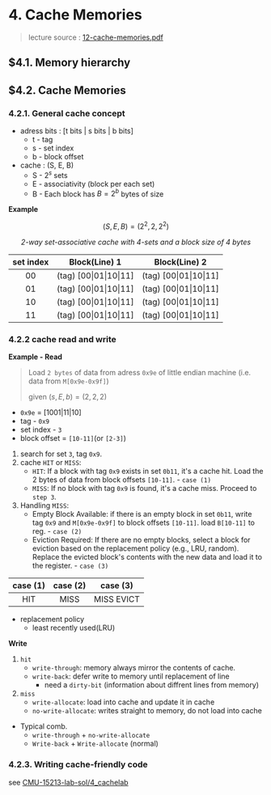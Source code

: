 # 4. Cache Memories
> lecture source : [12-cache-memories.pdf](https://www.cs.cmu.edu/afs/cs/academic/class/15213-f15/www/lectures/12-cache-memories.pdf)

## $4.1. Memory hierarchy

## $4.2. Cache Memories

### 4.2.1. General cache concept
- adress bits : [t bits | s bits | b bits]
  - t - tag
  - s - set index
  - b - block offset
- cache : (S, E, B)
  - S - $2^s$ sets
  - E - associativity (block per each set)
  - B - Each block has $B = 2^b$ bytes of size

**Example**
<div align="center">

$(S, E, B) = (2^2, 2, 2^2)$

*2-way set-associative cache with 4-sets and a block size of 4 bytes*

| set index |     Block(Line) 1      |      Block(Line) 2     |
|:---------:|:----------------------:|:----------------------:|
|     00    | (tag) [00\|01\|10\|11] | (tag) [00\|01\|10\|11] |
|     01    | (tag) [00\|01\|10\|11] | (tag) [00\|01\|10\|11] |
|     10    | (tag) [00\|01\|10\|11] | (tag) [00\|01\|10\|11] |
|     11    | (tag) [00\|01\|10\|11] | (tag) [00\|01\|10\|11] |
</div>

### 4.2.2 cache read and write
**Example - Read**

> Load `2 bytes` of data from adress `0x9e` of little endian machine (i.e. data from `M[0x9e-0x9f]`)
>
> given $(s, E, b) = (2, 2, 2)$
  - `0x9e` = [1001|11|10]
  - tag - `0x9`
  - set index - `3`
  - block offset = `[10-11]`(or `[2-3]`)

1. search for set `3`, tag `0x9`.
2. cache `HIT` or `MISS`:
    - `HIT`: If a block with tag `0x9` exists in set `0b11`, it's a cache hit. Load the 2 bytes of data from block offsets `[10-11]`. - `case (1)`
    - `MISS`: If no block with tag `0x9` is found, it's a cache miss. Proceed to `step 3`.
3. Handling `MISS`:
    - Empty Block Available: if there is an empty block in set `0b11`, write tag `0x9` and `M[0x9e-0x9f]` to block offsets `[10-11]`. load `B[10-11]` to reg. - `case (2)`
    - Eviction Required: If there are no empty blocks, select a block for eviction based on the replacement policy (e.g., LRU, random). Replace the evicted block's contents with the new data and load it to the register. - `case (3)`

<p align="center">

| case (1) | case (2) |  case (3)  |
|:--------:|:--------:|:----------:|
|    HIT   |   MISS   | MISS EVICT |
</p>

- replacement policy
  - least recently used(LRU)

**Write**
1. `hit`
    - `write-through`: memory always mirror the contents of cache.
    - `write-back`: defer write to memory until replacement of line
      - need a `dirty-bit` (information about diffrent lines from memory)
2. `miss`
    - `write-allocate`: load into cache and update it in cache
    - `no-write-allocate`: writes straight to memory, do not load into cache
- Typical comb.
  - `write-through` + `no-write-allocate`
  - `Write-back` + `Write-allocate` (normal)

### 4.2.3. Writing cache-friendly code

see [CMU-15213-lab-sol/4_cachelab](https://github.com/dilluti0n/CMU-15213-lab-sol/tree/master/4_CacheLab)